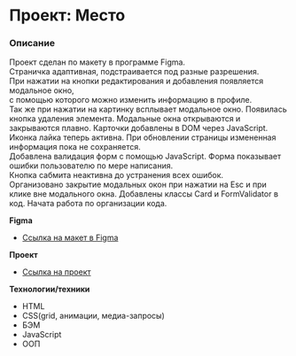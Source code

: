 # Проект: Место

### Описание
 
Проект сделан по макету в программе Figma.  
Страничка адаптивная, подстраивается под разные разрешения.  
При нажатии на кнопки редактирования и добавления появляется модальное окно,  
с помощью которого можно изменить информацию в профиле.  
Так же при нажатии на картинку всплывает модальное окно.
Появилась кнопка удаления элемента.
Модальные окна открываются и закрываются плавно.
Карточки добавлены в DOM через JavaScript.  
Иконка лайка теперь активна.
При обновлении страницы измененная информация пока не сохраняется.  
Добавлена валидация форм с помощью JavaScript. Форма показывает ошибки пользователю по мере написания.  
Кнопка сабмита неактивна до устранения всех ошибок.  
Организовано закрытие модальных окон при нажатии на Esc и при клике вне модального окна.
Добавлены классы Card и FormValidator в код. Начата работа по организации кода.  



**Figma**

* [Ссылка на макет в Figma](https://www.figma.com/file/2cn9N9jSkmxD84oJik7xL7/JavaScript.-Sprint-4?node-id=0%3A1)

**Проект**  

* [Ссылка на проект](https://liubovnutfullina.github.io/mesto/)  

**Технологии/техники**  

* HTML  
* CSS(grid, анимации, медиа-запросы)  
* БЭМ  
* JavaScript  
* ООП  